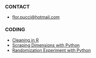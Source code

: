 ### CONTACT

- [flor.pucci@hotmail.com](mailto:flor.pucci@hotmail.com)



### CODING
- [Cleaning in R](https://github.com/florenciapucci/Cleaning-in-R)
- [Scraping Dimensions with Python](https://github.com/florenciapucci/Scrapping-in-Dimensions)
- [Randomization Experiment with Python](https://github.com/florenciapucci/Randomization-experiment-religion-CVs)
